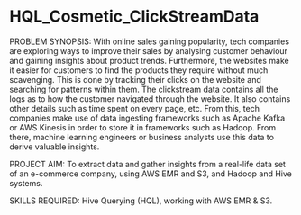 # HQL_Cosmetic_ClickStreamData

PROBLEM SYNOPSIS: With online sales gaining popularity, tech companies are exploring ways to improve their sales by analysing customer behaviour and gaining insights about product trends. Furthermore, the websites make it easier for customers to find the products they require without much scavenging. This is done by tracking their clicks on the website and searching for patterns within them. The clickstream data contains all the logs as to how the customer navigated through the website. It also contains other details such as time spent on every page, etc. From this, tech companies make use of data ingesting frameworks such as Apache Kafka or AWS Kinesis in order to store it in frameworks such as Hadoop. From there, machine learning engineers or business analysts use this data to derive valuable insights.

PROJECT AIM: To extract data and gather insights from a real-life data set of an e-commerce company, using AWS EMR and S3, and Hadoop and Hive systems.

SKILLS REQUIRED: Hive Querying (HQL), working with AWS EMR & S3.
